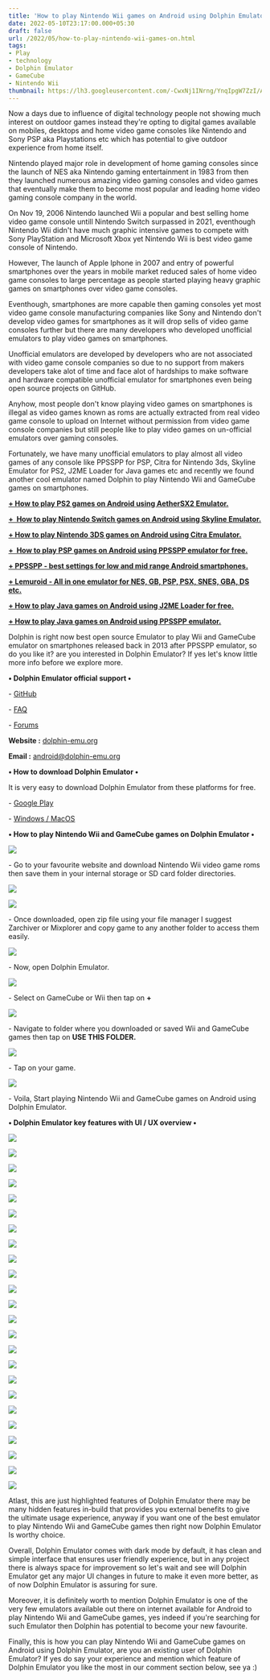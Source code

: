 ```yaml
---
title: 'How to play Nintendo Wii games on Android using Dolphin Emulator.'
date: 2022-05-10T23:17:00.000+05:30
draft: false
url: /2022/05/how-to-play-nintendo-wii-games-on.html
tags: 
- Play
- technology
- Dolphin Emulator
- GameCube
- Nintendo Wii
thumbnail: https://lh3.googleusercontent.com/-CwxNj1INrng/YnqIpgW7ZzI/AAAAAAAAK3Q/XgKA1O2r2woJLcd0J1r4ZrtY5piw304lACNcBGAsYHQ/s1600/1652197538920706-0.png
---
```


  

  

  

Now a days due to influence of digital technology people not showing much interest on outdoor games instead they're opting to digital games available on mobiles, desktops and home video game consoles like Nintendo and Sony PSP aka Playstations etc which has potential to give outdoor experience from home itself.

  

Nintendo played major role in development of home gaming consoles since the launch of NES aka Nintendo gaming entertainment in 1983 from then they launched numerous amazing video gaming consoles and video games that eventually make them to become most popular and leading home video gaming console company in the world.

  

On Nov 19, 2006 Nintendo launched Wii a popular and best selling home video game console untill Nintendo Switch surpassed in 2021, eventhough Nintendo Wii didn't have much graphic intensive games to compete with Sony PlayStation and Microsoft Xbox yet Nintendo Wii is best video game console of Nintendo.

  

However, The launch of Apple Iphone in 2007 and entry of powerful smartphones over the years in mobile market reduced sales of home video game consoles to large percentage as people started playing heavy graphic games on smartphones over video game consoles.

  

Eventhough, smartphones are more capable then gaming consoles yet most video game console manufacturing companies like Sony and Nintendo don't develop video games for smartphones as it will drop sells of video game consoles further but there are many developers who developed unofficial emulators to play video games on smartphones.

  

Unofficial emulators are developed by developers who are not associated with video game console companies so due to no support from makers developers take alot of time and face alot of hardships to make software and hardware compatible unofficial emulator for smartphones even being open source projects on GitHub.

  

Anyhow, most people don't know playing video games on smartphones is illegal as video games known as roms are actually extracted from real video game console to upload on Internet without permission from video game console companies but still people like to play video games on un-official emulators over gaming consoles.

  

Fortunately, we have many unofficial emulators to play almost all video games of any console like PPSSPP for PSP, Citra for Nintendo 3ds, Skyline Emulator for PS2, J2ME Loader for Java games etc and recently we found another cool emulator named Dolphin to play Nintendo Wii and GameCube games on smartphones.

  

**[\+ How to play PS2 games on Android using AetherSX2 Emulator.](https://www.techtracker.in/2022/05/how-to-play-ps2-games-on-android-using.html?m=1)**

**[+  How to play Nintendo Switch games on Android using Skyline Emulator.](https://www.techtracker.in/2022/05/how-to-play-nintendo-switch-games-on.html)**

**[\+ How to play Nintendo 3DS games on Android using Citra Emulator.](https://www.techtracker.in/2022/04/how-to-play-nintendo-3ds-games-on.html)**

**[+  How to play PSP games on Android using PPSSPP emulator for free.](https://www.techtracker.in/2022/04/how-to-play-psp-games-on-android-using.html)**

**[\+ PPSSPP - best settings for low and mid range Android smartphones.](https://www.techtracker.in/2022/04/ppsspp-best-settings-for-low-and-mid.html)**

**[\+ Lemuroid - All in one emulator for NES, GB, PSP, PSX, SNES, GBA, DS etc.](https://www.techtracker.in/2021/11/lemuroid-all-in-one-emulator-for-nes-gb.html)**

  

**[\+ How to play Java games on Android using J2ME Loader for free.](https://www.techtracker.in/2022/04/how-to-play-java-games-on-android-using.html)**

**[\+ How to play Java games on Android using PPSSPP emulator.](https://www.techtracker.in/2021/01/j2me-loader-now-play-java-jar-games-on.html)**

  

Dolphin is right now best open source Emulator to play Wii and GameCube emulator on smartphones released back in 2013 after PPSSPP emulator, so do you like it? are you interested in Dolphin Emulator? If yes let's know little more info before we explore more.

**• Dolphin Emulator official support •**

\- [GitHub](https://github.com/dolphin-emu/dolphin)

\- [FAQ](https://dolphin-emu.org/)

\- [Forums](https://forums.dolphin-emu.org/)

**Website :** [dolphin-emu.org](http://dolphin-emu.org)

**Email :** [android@dolphin-emu.org](mailto:android@dolphin-emu.org)

**• How to download Dolphin Emulator •**

It is very easy to download Dolphin Emulator from these platforms for free.

  

\- [Google Play](https://play.google.com/store/apps/details?id=org.dolphinemu.dolphinemu)

\- [Windows / MacOS](https://dolphin-emu.org/download/)

**• How to play Nintendo Wii and GameCube games on Dolphin Emulator •**

  

 ![](https://lh3.googleusercontent.com/-MDFOYWPNAXs/Y2iYgvnmNKI/AAAAAAAAOuQ/jXNUrC9VEIEIixU8vsdfpJStQ9oBC8RYgCNcBGAsYHQ/s1600/1667799167468653-0.png) 

  

\- Go to your favourite website and download Nintendo Wii video game roms then save them in your internal storage or SD card folder directories.  

  

 ![](https://lh3.googleusercontent.com/-sJTfcFrPPIY/YnqlP88ZBqI/AAAAAAAAK5g/snqPyZBVUVYupJxfDb2_k5-9hPC3FdMaACNcBGAsYHQ/s1600/1652204859790527-1.png) 

  

 ![](https://lh3.googleusercontent.com/-e2l6zLf7cao/YnqlPAtTOhI/AAAAAAAAK5c/6ajJBiZywkkODxYd-dgGFo1hnFtR_Ra2ACNcBGAsYHQ/s1600/1652204857134741-2.png) 

  

\- Once downloaded, open zip file using your file manager I suggest Zarchiver or Mixplorer and copy game to any another folder to access them easily.

  

 ![](https://lh3.googleusercontent.com/-SKmeAYMXd1g/YnqlOfxIZ_I/AAAAAAAAK5Y/FywfUS3sjTIYY7QzoCTTweygM5rEh7_dQCNcBGAsYHQ/s1600/1652204853594417-3.png) 

  

\- Now, open Dolphin Emulator.

  

 ![](https://lh3.googleusercontent.com/-a1oGIb4ukwQ/YnqlNZPBlDI/AAAAAAAAK5U/-PysP3tCqD88-N_hPLtA4AFG6ZgcSFOlQCNcBGAsYHQ/s1600/1652204850334014-4.png) 

  

\- Select on GameCube or Wii then tap on **+**

 **![](https://lh3.googleusercontent.com/-USpVWc4p-EA/YnqlMi4oCtI/AAAAAAAAK5Q/UaANrCW2kLIBD40wraOgjiqzlZBuO_rSQCNcBGAsYHQ/s1600/1652204847222081-5.png)** 

\- Navigate to folder where you downloaded or saved Wii and GameCube games then tap on **USE THIS FOLDER.**

 **![](https://lh3.googleusercontent.com/-8pGuqp60b5M/YnqlL1hSaOI/AAAAAAAAK5M/YMBxf_l-tWEg45s9VTRN7pVNUI-MgHAsgCNcBGAsYHQ/s1600/1652204844097944-6.png)** 

\- Tap on your game.

 ![](https://lh3.googleusercontent.com/-1S_hCLXDxwg/YnqlLOIAqzI/AAAAAAAAK5I/dLamOJrvbLw-k7Mnnef57v-upWY1rhDgQCNcBGAsYHQ/s1600/1652204840473574-7.png) 

  

  

\- Voila, Start playing Nintendo Wii and GameCube games on Android using Dolphin Emulator.

**• Dolphin Emulator key features with UI / UX overview •**

 **![](https://lh3.googleusercontent.com/-gCq21B4b7UY/YnqlKJgrfnI/AAAAAAAAK5E/p0jFv0F_zLYtbBWzq6DPHVlHMCB2yyRrwCNcBGAsYHQ/s1600/1652204837314184-8.png)** 

 ![](https://lh3.googleusercontent.com/-EbXBs3cgeBQ/YnqlJdcW-fI/AAAAAAAAK5A/zSdJOcVuzoQr5IiTWHTfatOeNFQkvPyRgCNcBGAsYHQ/s1600/1652204833826244-9.png) 

  

 ![](https://lh3.googleusercontent.com/-1b0lTUxb_CE/YnqlIQujXTI/AAAAAAAAK48/iezAJqgbOn46DZmMoywT_THoZgjsoqBzACNcBGAsYHQ/s1600/1652204830312252-10.png) 

  

 ![](https://lh3.googleusercontent.com/-7FumE1S5Wuo/YnqlHpicR0I/AAAAAAAAK44/2jNLX1qxIxc7NDafiatQMHm7XaySSiwNQCNcBGAsYHQ/s1600/1652204827468738-11.png) 

  

 ![](https://lh3.googleusercontent.com/-TsUqYt1z9r8/YnqlG4sLiXI/AAAAAAAAK40/QBNk36DU5-UKmHy6ZlBtoO-yc4yrHstrgCNcBGAsYHQ/s1600/1652204824260032-12.png) 

  

 ![](https://lh3.googleusercontent.com/-Og7yXC_Rjkk/YnqlGH36fBI/AAAAAAAAK4w/saaLLwUP8osDMiRueoPe2o7lWv8iLtASQCNcBGAsYHQ/s1600/1652204820531832-13.png) 

  

 ![](https://lh3.googleusercontent.com/-EzXcUDjhdEU/YnqlFPdgnZI/AAAAAAAAK4s/t5kfHtT39nQ4h8Ihns3n1i5p3DiW4obZwCNcBGAsYHQ/s1600/1652204816524548-14.png) 

  

 ![](https://lh3.googleusercontent.com/-W3gq4I07Mko/YnqlEBPym2I/AAAAAAAAK4o/wUUoUOs88I4_BJ7aAXcZYLqloB12OO2OACNcBGAsYHQ/s1600/1652204812730842-15.png) 

  

 ![](https://lh3.googleusercontent.com/-GALgP8OvoOg/YnqlDHGR92I/AAAAAAAAK4k/cnOiAQQ7Zo8OHbjB5nCBCoFCuOsmY0r-ACNcBGAsYHQ/s1600/1652204809508572-16.png) 

  

 ![](https://lh3.googleusercontent.com/-WM2nJOkwmMI/YnqlCWqZVJI/AAAAAAAAK4g/lJ_P60w1LzwLyUo4CA4AxIBf2SNxbCPQwCNcBGAsYHQ/s1600/1652204805701632-17.png) 

  

 ![](https://lh3.googleusercontent.com/-EmGCbdLd-T4/YnqlBZx9h4I/AAAAAAAAK4c/xW_j7ZPyvp8e-WY734YdWj6KfBjCRTJwwCNcBGAsYHQ/s1600/1652204802121928-18.png) 

  

 ![](https://lh3.googleusercontent.com/-avV2g2u3Nhg/YnqlAZ__SyI/AAAAAAAAK4Y/gUa1_OagDR4stBQ3bbWSOKEakjYP8oMIwCNcBGAsYHQ/s1600/1652204798396712-19.png) 

  

 ![](https://lh3.googleusercontent.com/-YesHxGitD3w/Ynqk-_4D4RI/AAAAAAAAK4Q/vJ0GlXy9PVwNnfvJbDcB8SkiujXe0vMDwCNcBGAsYHQ/s1600/1652204791666778-20.png) 

  

 ![](https://lh3.googleusercontent.com/-DEQ5hy-N_jo/Ynqk9wDjUuI/AAAAAAAAK4I/pn1IhtB5t-UoHXySWhS1CsC79fOWf70jACNcBGAsYHQ/s1600/1652204788037870-21.png) 

  

 ![](https://lh3.googleusercontent.com/-3CSE9LvE6OI/Ynqk9O1zqwI/AAAAAAAAK4E/brAFbq_5tlc_MOsovqJkR87fvMedbN5NACNcBGAsYHQ/s1600/1652204784807334-22.png) 

  

 ![](https://lh3.googleusercontent.com/-TwnTdjiXpG8/Ynqk8JD-ieI/AAAAAAAAK4A/EiitGKaxo8QghAebPXs2nylYN3r9V6lKACNcBGAsYHQ/s1600/1652204781795490-23.png) 

  

 ![](https://lh3.googleusercontent.com/-wic5zQ0LE_Q/Ynqk7baw5NI/AAAAAAAAK38/b__wfT3TIIIR8DJhNXuem_OvgAmPbm4pQCNcBGAsYHQ/s1600/1652204778433490-24.png) 

  

 ![](https://lh3.googleusercontent.com/-OcNdJMLc3S0/Ynqk6vuENuI/AAAAAAAAK30/_kUf3CBFY0YoeuaaRzDuVtZH2Bt3VFSsACNcBGAsYHQ/s1600/1652204775181309-25.png) 

  

 ![](https://lh3.googleusercontent.com/-JhwYtECUhvc/Ynqk5__07uI/AAAAAAAAK3w/5j9Hpg4B6csILtZpyHiD5aMZUQtC2oxxQCNcBGAsYHQ/s1600/1652204771824292-26.png) 

  

 ![](https://lh3.googleusercontent.com/-DzmnondDm-Q/Ynqk4pmM5VI/AAAAAAAAK3s/RSStG4gK2akRxbJakVMnouN1_V6TuZ0KwCNcBGAsYHQ/s1600/1652204767342155-27.png) 

  

 ![](https://lh3.googleusercontent.com/-5E_iMTwQtZ4/YnqkumJ59BI/AAAAAAAAK3k/LPKQhWCFd6MBg11iVE2GJmQXJuRMa07eACNcBGAsYHQ/s1600/1652204727285011-28.png) 

  

 ![](https://lh3.googleusercontent.com/-CRydf5H2fbQ/YnqktxTDkjI/AAAAAAAAK3g/f35zVoyYg6IMqR3uGeCb-elyYj0cRMsxACNcBGAsYHQ/s1600/1652204723543844-29.png) 

  

 ![](https://lh3.googleusercontent.com/-zBguw7sxg5Y/Ynqks_F0O_I/AAAAAAAAK3c/zgTCknRmLukcSKSlpXKAtUA9NF_3wKo1gCNcBGAsYHQ/s1600/1652204719488933-30.png) 

  

 ![](https://lh3.googleusercontent.com/-xHP9H-_DyeE/Ynqkr4I7AtI/AAAAAAAAK3Y/HtIss5HTzgMRT06oFpBnAA0q3cGUcvI1QCNcBGAsYHQ/s1600/1652204715665580-31.png) 

  

Atlast, this are just highlighted features of Dolphin Emulator there may be many hidden features in-build that provides you external benefits to give the ultimate usage experience, anyway if you want one of the best emulator to play Nintendo Wii and GameCube games then right now Dolphin Emulator Is worthy choice.

  

Overall, Dolphin Emulator comes with dark mode by default, it has clean and simple interface that ensures user friendly experience, but in any project there is always space for improvement so let's wait and see will Dolphin Emulator get any major UI changes in future to make it even more better, as of now Dolphin Emulator is assuring for sure.

  

Moreover, it is definitely worth to mention Dolphin Emulator is one of the very few emulators available out there on internet available for Android to play Nintendo Wii and GameCube games, yes indeed if you're searching for such Emulator then Dolphin has potential to become your new favourite.

  

Finally, this is how you can play Nintendo Wii and GameCube games on Android using Dolphin Emulator, are you an existing user of Dolphin Emulator? If yes do say your experience and mention which feature of Dolphin Emulator you like the most in our comment section below, see ya :)